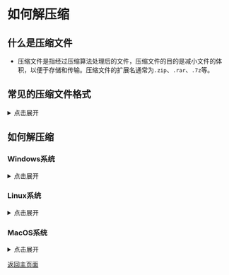 # 如何解压缩

## 什么是压缩文件

* 压缩文件是指经过压缩算法处理后的文件，压缩文件的目的是减小文件的体积，以便于存储和传输。压缩文件的扩展名通常为`.zip`、`.rar`、`.7z`等。

## 常见的压缩文件格式

<details><summary>点击展开</summary>

* `.zip`：最常见的压缩文件格式，Windows系统自带支持。
* `.rar`：较常见的压缩文件格式，需要安装WinRAR等软件才能解压。
* `.7z`：较新的压缩文件格式，压缩率较高，需要安装7-Zip等软件才能解压。
* `.tar.gz`：Linux系统常见的压缩文件格式，需要使用`tar`和`gzip`命令解压。
* `.tar.bz2`：Linux系统常见的压缩文件格式，需要使用`tar`和`bzip2`命令解压。
* `.tar.xz`：Linux系统常见的压缩文件格式，需要使用`tar`和`xz`命令解压。
* `.tar`：Linux系统常见的压缩文件格式，需要使用`tar`命令解压。
* `.gz`：Linux系统常见的压缩文件格式，需要使用`gzip`命令解压。
* `.bz2`：Linux系统常见的压缩文件格式，需要使用`bzip2`命令解压。
* `.xz`：Linux系统常见的压缩文件格式，需要使用`xz`命令解压。
* `.z`：Unix系统常见的压缩文件格式，需要使用`compress`命令解压。
* `.lzh`：Unix系统常见的压缩文件格式，需要使用`lha`命令解压。
* `.cab`：Windows系统常见的压缩文件格式，需要使用`expand`命令解压。

</details>

## 如何解压缩

### Windows系统

<details><summary>点击展开</summary>

* Windows系统自带支持`.zip`格式的压缩文件，可以直接右键点击压缩文件，选择“解压缩到当前文件夹”或“解压缩到指定文件夹”来解压缩文件。
* 对于`.rar`、`.7z`等格式的压缩文件，需要安装相应的解压缩软件，如WinRAR、7-Zip、Bandzip等，然后右键点击压缩文件，选择“解压缩到当前文件夹”或“解压缩到指定文件夹”来解压缩文件。

</details>

### Linux系统

<details><summary>点击展开</summary>

* Linux系统可以使用`tar`、`gzip`、`bzip2`、`xz`等命令来解压缩文件，具体命令如下：
  * 解压`.tar.gz`文件：`tar -zxvf filename.tar.gz`
  * 解压`.tar.bz2`文件：`tar -jxvf filename.tar.bz2`
  * 解压`.tar.xz`文件：`tar -Jxvf filename.tar.xz`
  * 解压`.tar`文件：`tar -xvf filename.tar`
  * 解压`.gz`文件：`gzip -d filename.gz`
  * 解压`.bz2`文件：`bzip2 -d filename.bz2`
  * 解压`.xz`文件：`xz -d filename.xz`
  
</details>

### MacOS系统

<details><summary>点击展开</summary>

* MacOS系统可以使用`tar`、`gzip`、`bzip2`、`xz`等命令来解压缩文件，具体命令与Linux系统相同。
* 也可以使用解压缩软件如The Unarchiver、Keka等来解压缩文件。
* 对于`.rar`、`.7z`等格式的压缩文件，需要安装相应的解压缩软件，如Unarchiver、Keka、Bandzip等。
* 也可以通过Homebrew安装`brew install p7zip`来安装7-Zip。

</details>

[返回主页面](./README.MD/#安装教程)